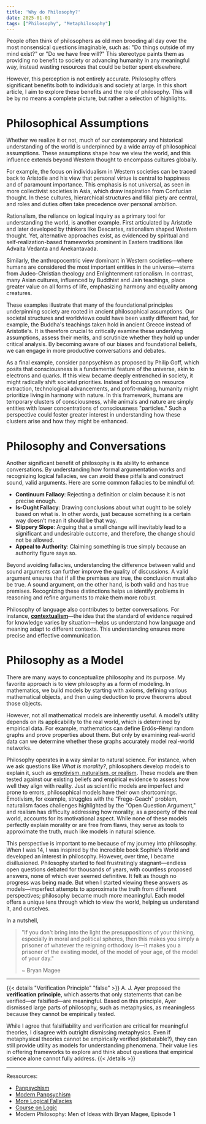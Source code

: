 ```yaml
---
title: 'Why do Philosophy?'
date: 2025-01-01
tags: ["Philosophy", "Metaphilosophy"]
---
```




People often think of philosophers as old men brooding all day over the most nonsensical questions imaginable, such as: "Do things outside of my mind exist?" or "Do we have free will?" This stereotype paints them as providing no benefit to society or advancing humanity in any meaningful way, instead wasting resources that could be better spent elsewhere.

However, this perception is not entirely accurate. Philosophy offers significant benefits both to individuals and society at large. In this short article, I aim to explore these benefits and the role of philosophy. This will be by no means a complete picture, but rather a selection of highlights.

# Philosophical Assumptions

Whether we realize it or not, much of our contemporary and historical understanding of the world is underpinned by a wide array of philosophical assumptions. These assumptions shape how we view the world, and this influence extends beyond Western thought to encompass cultures globally.

For example, the focus on individualism in Western societies can be traced back to Aristotle and his view that personal virtue is central to happiness and of paramount importance. This emphasis is not universal, as seen in more collectivist societies in Asia, which draw inspiration from Confucian thought. In these cultures, hierarchical structures and filial piety are central, and roles and duties often take precedence over personal ambition.

Rationalism, the reliance on logical inquiry as a primary tool for understanding the world, is another example. First articulated by Aristotle and later developed by thinkers like Descartes, rationalism shaped Western thought. Yet, alternative approaches exist, as evidenced by spiritual and self-realization-based frameworks prominent in Eastern traditions like Advaita Vedanta and Anekantavada.

Similarly, the anthropocentric view dominant in Western societies—where humans are considered the most important entities in the universe—stems from Judeo-Christian theology and Enlightenment rationalism. In contrast, many Asian cultures, influenced by Buddhist and Jain teachings, place greater value on all forms of life, emphasizing harmony and equality among creatures.

These examples illustrate that many of the foundational principles underpinning society are rooted in ancient philosophical assumptions. Our societal structures and worldviews could have been vastly different had, for example, the Buddha's teachings taken hold in ancient Greece instead of Aristotle's. It is therefore crucial to critically examine these underlying assumptions, assess their merits, and scrutinize whether they hold up under critical analysis. By becoming aware of our biases and foundational beliefs, we can engage in more productive conversations and debates.

As a final example, consider panpsychism as proposed by Philip Goff, which posits that consciousness is a fundamental feature of the universe, akin to electrons and quarks. If this view became deeply entrenched in society, it might radically shift societal priorities. Instead of focusing on resource extraction, technological advancements, and profit-making, humanity might prioritize living in harmony with nature. In this framework, humans are temporary clusters of consciousness, while animals and nature are simply entities with lower concentrations of consciousness "particles." Such a perspective could foster greater interest in understanding how these clusters arise and how they might be enhanced.


# Philosophy and Conversations

Another significant benefit of philosophy is its ability to enhance conversations. By understanding how formal argumentation works and recognizing logical fallacies, we can avoid these pitfalls and construct sound, valid arguments. Here are some common fallacies to be mindful of:

- **Continuum Fallacy**: Rejecting a definition or claim because it is not precise enough.  
- **Is-Ought Fallacy**: Drawing conclusions about what ought to be solely based on what is. In other words, just because something is a certain way doesn’t mean it should be that way.  
- **Slippery Slope**: Arguing that a small change will inevitably lead to a significant and undesirable outcome, and therefore, the change should not be allowed.  
- **Appeal to Authority**: Claiming something is true simply because an authority figure says so.  

Beyond avoiding fallacies, understanding the difference between valid and sound arguments can further improve the quality of discussions. A valid argument ensures that if all the premises are true, the conclusion must also be true. A sound argument, on the other hand, is both valid and has true premises. Recognizing these distinctions helps us identify problems in reasoning and refine arguments to make them more robust.

Philosophy of language also contributes to better conversations. For instance, **[contextualism]((https://monkemanx.github.io/articles/what_is_knowledge/))**—the idea that the standard of evidence required for knowledge varies by situation—helps us understand how language and meaning adapt to different contexts. This understanding ensures more precise and effective communication. 


# Philosophy as a Model

There are many ways to conceptualize philosophy and its purpose. My favorite approach is to view philosophy as a form of modeling. In mathematics, we build models by starting with axioms, defining various mathematical objects, and then using deduction to prove theorems about those objects.

However, not all mathematical models are inherently useful. A model’s utility depends on its applicability to the real world, which is determined by empirical data. For example, mathematics can define Erdős–Rényi random graphs and prove properties about them. But only by examining real-world data can we determine whether these graphs accurately model real-world networks.


Philosophy operates in a way similar to natural science. For instance, when we ask questions like *What is morality?*, philosophers develop models to explain it, such as [emotivism, naturalism, or realism](https://monkemanx.github.io/articles/what_is_morality/). These models are then tested against our existing beliefs and empirical evidence to assess how well they align with reality. Just as scientific models are imperfect and prone to errors, philosophical models have their own shortcomings. Emotivism, for example, struggles with the "Frege-Geach" problem, naturalism faces challenges highlighted by the "Open Question Argument," and realism has difficulty addressing how morality, as a property of the real world, accounts for its motivational aspect. While none of these models perfectly explain morality or are free from flaws, they serve as tools to approximate the truth, much like models in natural science.

This perspective is important to me because of my journey into philosophy. When I was 14, I was inspired by the incredible book Sophie's World and developed an interest in philosophy. However, over time, I became disillusioned. Philosophy started to feel frustratingly stagnant—endless open questions debated for thousands of years, with countless proposed answers, none of which ever seemed definitive. It felt as though no progress was being made. But when I started viewing these answers as models—imperfect attempts to approximate the truth from different perspectives; philosophy became much more meaningful. Each model offers a unique lens through which to view the world, helping us understand it, and ourselves. 

In a nutshell, 

> "If you don't bring into the light the presuppositions of your thinking, especially in moral and political spheres, then this makes you simply a prisoner of whatever the reigning orthodoxy is—it makes you a prisoner of the existing model, of the model of your age, of the model of your day."
>
> ~ Bryan Magee

---

{{< details "Verification Principle" "false" >}}
A. J. Ayer proposed the **verification principle**, which asserts that only statements that can be verified—or falsified—are meaningful. Based on this principle, Ayer dismissed large parts of philosophy, such as metaphysics, as meaningless because they cannot be empirically tested.

While I agree that falsifiability and verification are critical for meaningful theories, I disagree with outright dismissing metaphysics. Even if metaphysical theories cannot be empirically verified (debatable?), they can still provide utility as models for understanding phenomena. Their value lies in offering frameworks to explore and think about questions that empirical science alone cannot fully address.
{{< /details >}}


---

Ressources:
- [Panpsychism](https://en.wikipedia.org/wiki/Panpsychism)
- [Modern Panpsychism](https://en.wikipedia.org/wiki/Philip_Goff_(philosopher)#Panpsychism)
- [More Logical Fallacies](https://en.wikipedia.org/wiki/List_of_fallacies)
- [Course on Logic](https://rintintin.colorado.edu/~vancecd/phil1440/notes.html)
- Modern Philosophy: Men of Ideas with Bryan Magee, Episode 1
